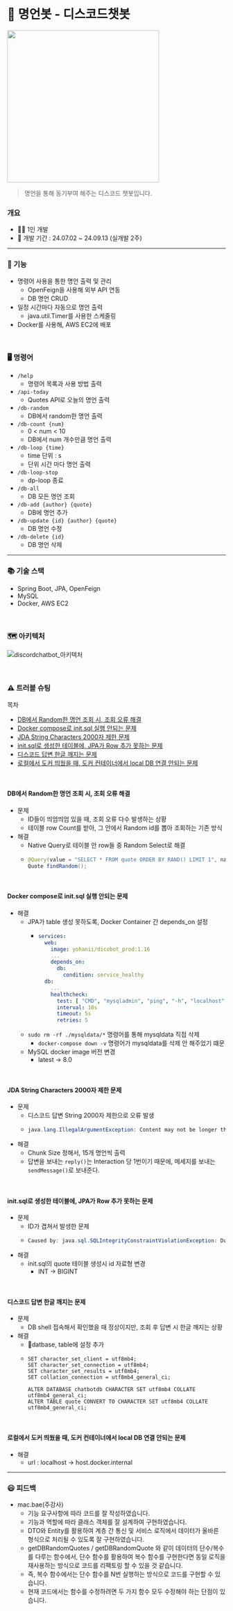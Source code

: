 # 🤖 명언봇 - 디스코드챗봇
<img src="https://github.com/user-attachments/assets/cae62dd2-adcd-49ea-83ef-e6ba9681bbad" width=350>

> 명언을 통해 동기부여 해주는 디스코드 챗봇입니다.

### 개요
- 👨‍🔧 1인 개발
- 📆 개발 기간 : 24.07.02 ~ 24.09.13 (실개발 2주)


---

### 🔧 기능
- 명령어 사용을 통한 명언 출력 및 관리
  - OpenFeign을 사용해 외부 API 연동
  - DB 명언 CRUD
- 일정 시간마다 자동으로 명언 출력
  - java.util.Timer를 사용한 스케줄링
- Docker를 사용해, AWS EC2에 배포

<br>

### 🖥️ 명령어
- `/help`
  - 명령어 목록과 사용 방법 출력
- `/api-today`
  - Quotes API로 오늘의 명언 출력
- `/db-random`
  - DB에서 random한 명언 출력
- `/db-count {num}` 
  - 0 < num < 10
  - DB에서 num 개수만큼 명언 출력
- `/db-loop {time}`
  - time 단위 : s
  - 단위 시간 마다 명언 출력
- `/db-loop-stop`
  - dp-loop 종료
- `/db-all`
  - DB 모든 명언 조회
- `/db-add {author} {quote}`
  - DB에 명언 추가
- `/db-update {id} {author} {quote}`
  - DB 명언 수정
- `/db-delete {id}`
  - DB 명언 삭제

---

### 📚 기술 스택
- Spring Boot, JPA, OpenFeign
- MySQL
- Docker, AWS EC2

<br>

### 🗺️ 아키텍처
![discordchatbot_아키텍처](https://github.com/user-attachments/assets/879c4797-221f-4904-83b5-e2ca147f349d)


<br>


### ⚠️ 트러블 슈팅

목차
- [DB에서 Random한 명언 조회 시, 조회 오류 해결](#db에서-random한-명언-조회-시-조회-오류-해결)
- [Docker compose로 init.sql 실행 안되는 문제](#docker-compose로-initsql-실행-안되는-문제)
- [JDA String Characters 2000자 제한 문제](#jda-string-characters-2000자-제한-문제)
- [init.sql로 생성한 테이블에, JPA가 Row 추가 못하는 문제](#initsql로-생성한-테이블에-jpa가-row-추가-못하는-문제)
- [디스코드 답변 한글 깨지는 문제](#디스코드-답변-한글-깨지는-문제)
- [로컬에서 도커 띄웠을 때, 도커 컨테이너에서 local DB 연결 안되는 문제](#로컬에서-도커-띄웠을-때-도커-컨테이너에서-local-db-연결-안되는-문제)



<br>

#### DB에서 Random한 명언 조회 시, 조회 오류 해결
  - 문제
    - ID들이 띄엄띄엄 있을 때, 조회 오류 다수 발생하는 상황
    - 테이블 row Count를 받아, 그 안에서 Random id를 뽑아 조회하는 기존 방식
  - 해결
    - Native Query로 테이블 안 row들 중 Random Select로 해결
    - ```java
      @Query(value = "SELECT * FROM quote ORDER BY RAND() LIMIT 1", nativeQuery = true)
      Quote findRandom();
      ```
<br>

#### Docker compose로 init.sql 실행 안되는 문제
  - 해결
    - JPA가 table 생성 못하도록, Docker Container 간 depends_on 설정
      - ```yaml
        services:
          web:
            image: yohanii/dicobot_prod:1.16
            ...
            depends_on:
              db:
                condition: service_healthy
          db:
            ...
            healthcheck:
              test: [ "CMD", "mysqladmin", "ping", "-h", "localhost" ]
              interval: 10s
              timeout: 5s
              retries: 5
        ```
    - `sudo rm -rf ./mysqldata/*` 명령어를 통해 mysqldata 직접 삭제
      - `docker-compose down -v` 명령어가 mysqldata를 삭제 안 해주었기 떄문
    - MySQL docker image 버전 변경
      - latest -> 8.0

<br>

#### JDA String Characters 2000자 제한 문제
  - 문제
    - 디스코드 답변 String 2000자 제한으로 오류 발생
    - ```java
      java.lang.IllegalArgumentException: Content may not be longer than 2000 characters! Provided
      ```
  - 해결
    - Chunk Size 정해서, 15개 명언씩 출력
    - 답변을 보내는 `reply()`는 Interaction 당 1번이기 때문에, 메세지를 보내는 `sendMessage()`로 보내준다.

<br>

#### init.sql로 생성한 테이블에, JPA가 Row 추가 못하는 문제
  - 문제
    - ID가 겹쳐서 발생한 문제
    - ```java
      Caused by: java.sql.SQLIntegrityConstraintViolationException: Duplicate entry '1' for key 'quote.PRIMARY'
      ```
  - 해결
    - init.sql의 quote 테이블 생성시 id 자료형 변경
      - INT -> BIGINT

<br>

#### 디스코드 답변 한글 깨지는 문제
  - 문제
    - DB shell 접속해서 확인했을 때 정상이지만, 조회 후 답변 시 한글 깨지는 상황
  - 해결
    - datbase, table에 설정 추가
    - ```mysql
      SET character_set_client = utf8mb4;
      SET character_set_connection = utf8mb4;
      SET character_set_results = utf8mb4;
      SET collation_connection = utf8mb4_general_ci;
      
      ALTER DATABASE chatbotdb CHARACTER SET utf8mb4 COLLATE utf8mb4_general_ci;
      ALTER TABLE quote CONVERT TO CHARACTER SET utf8mb4 COLLATE utf8mb4_general_ci;
      ```

<br>

#### 로컬에서 도커 띄웠을 때, 도커 컨테이너에서 local DB 연결 안되는 문제
  - 해결
    - url : localhost -> host.docker.internal

---

### 😃 피드백
- mac.bae(주강사)
  - 기능 요구사항에 따라 코드를 잘 작성하였습니다.
  - 기능과 역할에 따라 클래스 객체를 잘 설계하여 구현하였습니다.
  - DTO와 Entity를 활용하여 계층 간 통신 및 서비스 로직에서 데이터가 올바른 형식으로 처리될 수 있도록 잘 구현하였습니다.
  - getDBRandomQuotes / getDBRandomQuote 와 같이 데이터의 단수/복수 를 다루는 함수에서, 단수 함수를 활용하여 복수 함수를 구현한다면 동일 로직을 재사용하는 방식으로 코드를 리팩토링 할 수 있을 것 같습니다.
  - 즉, 복수 함수에서는 단수 함수를 N번 실행하는 방식으로 코드를 구현할 수 있습니다. 
  - 현재 코드에서는 함수를 수정하려면 두 가지 함수 모두 수정해야 하는 단점이 있습니다.
